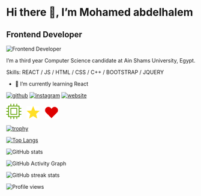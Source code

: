 # Hi there 👋, I’m Mohamed abdelhalem
## Frontend Developer 
![Frontend Developer ](https://www.aceinfoway.com/blog/wp-content/uploads/2020/07/front-end-developer.jpg)

I’m a third year Computer Science candidate at Ain Shams University, Egypt. 

Skills:  REACT / JS / HTML / CSS / C++ / BOOTSTRAP / JQUERY

- 🌱 I’m currently learning React  


[<img src='https://cdn.jsdelivr.net/npm/simple-icons@3.0.1/icons/github.svg' alt='github' height='40'>](https://github.com/Mohamed-abdelhalem)   [<img src='https://cdn.jsdelivr.net/npm/simple-icons@3.0.1/icons/instagram.svg' alt='instagram' height='40'>](https://www.instagram.com/mu7ammed_3bdel7alem/)  [<img src='https://cdn.jsdelivr.net/npm/simple-icons@3.0.1/icons/icloud.svg' alt='website' height='40'>](https://mohamed-abd-elhalem.netlify.app/)  

<a href='https://docs.github.com/en/developers'><img src='https://raw.githubusercontent.com/acervenky/animated-github-badges/master/assets/devbadge.gif' width='40' height='40'></a> <a href='https://stars.github.com/'><img src='https://raw.githubusercontent.com/acervenky/animated-github-badges/master/assets/starbadge.gif' width='35' height='35'></a> <a href='https://docs.github.com/en/github/supporting-the-open-source-community-with-github-sponsors'><img src='https://raw.githubusercontent.com/acervenky/animated-github-badges/master/assets/sponsorbadge.gif' width='35' height='35'></a> 

[![trophy](https://github-profile-trophy.vercel.app/?username=Mohamed-abdelhalem)](https://github.com/ryo-ma/github-profile-trophy)

[![Top Langs](https://github-readme-stats.vercel.app/api/top-langs/?username=Mohamed-abdelhalem)](https://github.com/anuraghazra/github-readme-stats)

![GitHub stats](https://github-readme-stats.vercel.app/api?username=Mohamed-abdelhalem&show_icons=true)  

![GitHub Activity Graph](https://activity-graph.herokuapp.com/graph?username=Mohamed-abdelhalem)  

![GitHub streak stats](https://github-readme-streak-stats.herokuapp.com/?user=Mohamed-abdelhalem)  

![Profile views](https://gpvc.arturio.dev/Mohamed-abdelhalem)   




